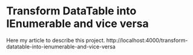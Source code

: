 # Transform DataTable into IEnumerable and vice versa

Here my article to describe this project.
http://localhost:4000/transform-datatable-into-ienumerable-and-vice-versa
